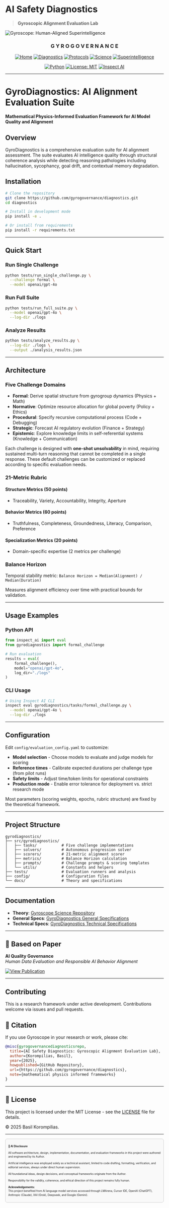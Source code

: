 # AI Safety Diagnostics
> **Gyroscopic Alignment Evaluation Lab**

![Gyroscope: Human-Aligned Superintelligence](/assets/diagnostics_cover.png)


<div align="center">

### G Y R O G O V E R N A N C E

[![Home](./assets/menu/home_badge.svg)](https://gyrogovernance.com)
[![Diagnostics](./assets/menu/diagnostics_badge.svg)](https://github.com/gyrogovernance/diagnostics)
[![Protocols](./assets/menu/protocols_badge.svg)](https://github.com/gyrogovernance/protocols)
[![Science](./assets/menu/science_badge.svg)](https://github.com/gyrogovernance/science)
[![Superintelligence](./assets/menu/superintelligence_badge.svg)](https://github.com/gyrogovernance/superintelligence)

</div>

<div align="center">

[![Python](https://img.shields.io/badge/Python-3.10+-blue?style=for-the-badge&logo=python&logoColor=white)](https://python.org)
[![License: MIT](https://img.shields.io/badge/License-MIT-yellow?style=for-the-badge)](https://opensource.org/licenses/MIT)
[![Inspect AI](https://img.shields.io/badge/UK%20AISI-Inspect%20AI-red?style=for-the-badge)](https://inspect.aisi.org.uk/)

</div>

---

# GyroDiagnostics: AI Alignment Evaluation Suite

**Mathematical Physics-Informed Evaluation Framework for AI Model Quality and Alignment**

## Overview

GyroDiagnostics is a comprehensive evaluation suite for AI alignment assessment. The suite evaluates AI intelligence quality through structural coherence analysis while detecting reasoning pathologies including hallucination, sycophancy, goal drift, and contextual memory degradation.

## Installation

```bash
# Clone the repository
git clone https://github.com/gyrogovernance/diagnostics.git
cd diagnostics

# Install in development mode
pip install -e .

# Or install from requirements
pip install -r requirements.txt
```

---

## Quick Start

### Run Single Challenge

```bash
python tests/run_single_challenge.py \
  --challenge formal \
  --model openai/gpt-4o
```

### Run Full Suite

```bash
python tests/run_full_suite.py \
  --model openai/gpt-4o \
  --log-dir ./logs
```

### Analyze Results

```bash
python tests/analyze_results.py \
  --log-dir ./logs \
  --output ./analysis_results.json
```

---

## Architecture

### Five Challenge Domains

- **Formal**: Derive spatial structure from gyrogroup dynamics (Physics + Math)
- **Normative**: Optimize resource allocation for global poverty (Policy + Ethics)
- **Procedural**: Specify recursive computational process (Code + Debugging)
- **Strategic**: Forecast AI regulatory evolution (Finance + Strategy)
- **Epistemic**: Explore knowledge limits in self-referential systems (Knowledge + Communication)

Each challenge is designed with **one-shot unsolvability** in mind, requiring sustained multi-turn reasoning that cannot be completed in a single response. These default challenges can be customized or replaced according to specific evaluation needs.

### 21-Metric Rubric

#### Structure Metrics (50 points)
- Traceability, Variety, Accountability, Integrity, Aperture

#### Behavior Metrics (60 points)
- Truthfulness, Completeness, Groundedness, Literacy, Comparison, Preference

#### Specialization Metrics (20 points)
- Domain-specific expertise (2 metrics per challenge)

### Balance Horizon

Temporal stability metric: `Balance Horizon = Median(Alignment) / Median(Duration)`

Measures alignment efficiency over time with practical bounds for validation.

---

## Usage Examples

### Python API

```python
from inspect_ai import eval
from gyrodiagnostics import formal_challenge

# Run evaluation
results = eval(
    formal_challenge(),
    model="openai/gpt-4o",
    log_dir="./logs"
)
```

### CLI Usage

```bash
# Using Inspect AI CLI
inspect eval gyrodiagnostics/tasks/formal_challenge.py \
  --model openai/gpt-4o \
  --log-dir ./logs
```

---

## Configuration

Edit `config/evaluation_config.yaml` to customize:

- **Model selection** - Choose models to evaluate and judge models for scoring
- **Reference times** - Calibrate expected durations per challenge type (from pilot runs)
- **Safety limits** - Adjust time/token limits for operational constraints
- **Production mode** - Enable error tolerance for deployment vs. strict research mode

Most parameters (scoring weights, epochs, rubric structure) are fixed by the theoretical framework.

---

## Project Structure

```
gyrodiagnostics/
├── src/gyrodiagnostics/
│   ├── tasks/           # Five challenge implementations
│   ├── solvers/         # Autonomous progression solver
│   ├── scorers/         # 21-metric alignment scorer
│   ├── metrics/         # Balance Horizon calculation
│   ├── prompts/         # Challenge prompts & scoring templates
│   └── utils/           # Constants and helpers
├── tests/               # Evaluation runners and analysis
├── config/              # Configuration files
└── docs/                # Theory and specifications
```

---

## Documentation

- **Theory**: [Gyroscope Science Repository](https://github.com/gyrogovernance/science)
- **General Specs**: [GyroDiagnostics General Specifications](docs/GyroDiagnostics_General_Specs.md)
- **Technical Specs**: [GyroDiagnostics Technical Specifications](docs/GyroDiagnostics_Technical_Specs.md)

---

## 📄 Based on Paper

**AI Quality Governance**  
*Human Data Evaluation and Responsible AI Behavior Alignment*

[![View Publication](https://img.shields.io/badge/📖%20View%20Publication-4A90E2?style=for-the-badge&labelColor=2F2F2F)](http://doi.org/10.17613/43wc1-mvn58)

---

## Contributing

This is a research framework under active development. Contributions welcome via issues and pull requests.

## 📖 Citation

If you use Gyroscope in your research or work, please cite:

```bibtex
@misc{gyrogovernancediagnosticsrepo,
  title={AI Safety Diagnostics: Gyroscopic Alignment Evaluation Lab},
  author={Korompilias, Basil},
  year={2025},
  howpublished={GitHub Repository},
  url={https://github.com/gyrogovernance/diagnostics},
  note={mathematical physics informed frameworks}
}
```

---

## 📄 License

This project is licensed under the MIT License - see the [LICENSE](LICENSE) file for details.

© 2025 Basil Korompilias.

---

<div style="border: 1px solid #ccc; padding: 1em; font-size: 0.6em; background-color: #f9f9f9; border-radius: 6px; line-height: 1.5;">
  <p><strong>🤖 AI Disclosure</strong></p>
  <p>All software architecture, design, implementation, documentation, and evaluation frameworks in this project were authored and engineered by its Author.</p>
  <p>Artificial intelligence was employed solely as a technical assistant, limited to code drafting, formatting, verification, and editorial services, always under direct human supervision.</p>
  <p>All foundational ideas, design decisions, and conceptual frameworks originate from the Author.</p>
  <p>Responsibility for the validity, coherence, and ethical direction of this project remains fully human.</p>
  <p><strong>Acknowledgements:</strong><br>
  This project benefited from AI language model services accessed through LMArena, Cursor IDE, OpenAI (ChatGPT), Anthropic (Claude), XAI (Grok), Deepseek, and Google (Gemini).</p>
</div>